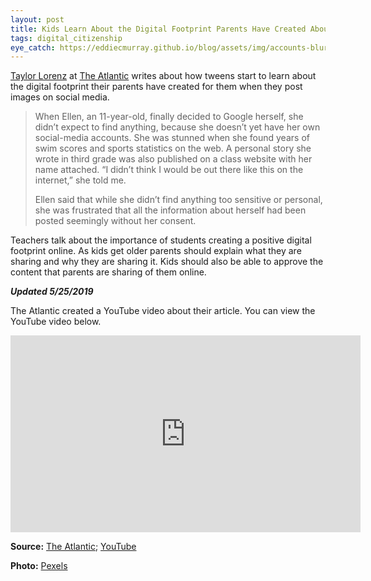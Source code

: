 ```yaml
---
layout: post
title: Kids Learn About the Digital Footprint Parents Have Created About Them
tags: digital_citizenship
eye_catch: https://eddiecmurray.github.io/blog/assets/img/accounts-blur-button-267350.jpg
---
```


[Taylor Lorenz](https://www.theatlantic.com/author/taylor-lorenz/) at [The Atlantic](https://www.theatlantic.com/) writes about how tweens start to learn about the digital footprint their parents have created for them when they post images on social media.

<!--more-->

>When Ellen, an 11-year-old, finally decided to Google herself, she didn’t expect to find anything, because she doesn’t yet have her own social-media accounts. She was stunned when she found years of swim scores and sports statistics on the web. A personal story she wrote in third grade was also published on a class website with her name attached. “I didn’t think I would be out there like this on the internet,” she told me.  
>
>Ellen said that while she didn’t find anything too sensitive or personal, she was frustrated that all the information about herself had been posted seemingly without her consent.

Teachers talk about the importance of students creating a positive digital footprint online.  As kids get older parents should explain what they are sharing and why they are sharing it.  Kids should also be able to approve the content that parents are sharing of them online.

**_Updated 5/25/2019_**

The Atlantic created a YouTube video about their article.  You can view the YouTube video below.

<center>
<iframe width="560" height="315" src="https://www.youtube.com/embed/dpirtXdzkII" frameborder="0" allow="accelerometer; autoplay; encrypted-media; gyroscope; picture-in-picture" allowfullscreen></iframe>
</center>

**Source:** [The Atlantic](https://www.theatlantic.com/technology/archive/2019/02/when-kids-realize-their-whole-life-already-online/582916/); [YouTube](https://youtu.be/dpirtXdzkII)

**Photo:** [Pexels](https://www.pexels.com/photo/apps-blur-button-close-up-267350/)
